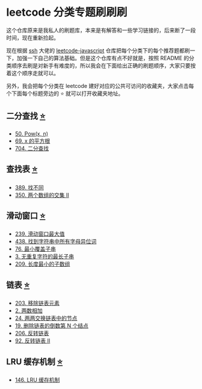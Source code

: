 # leetcode 分类专题刷刷刷

这个仓库原来是我私人的刷题库，本来是有解答和一些学习链接的，后来断了一段时间，现在重新捡起。

现在根据 [ssh](https://github.com/sl1673495) 大佬的 [leetcode-javascript](https://github.com/sl1673495/leetcode-javascript) 仓库把每个分类下的每个推荐题都刷一下，加强一下自己的算法基础。但是这个仓库有点不好就是，按照 README 的分类顺序去刷是对新手有难度的，所以我会在下面给出正确的刷题顺序，大家只要按着这个顺序走就可以。

另外，我会把每个分类在 leetcode 建好对应的公共可访问的收藏夹，大家点击每个下面每个标题旁边的 ⭐️ 就可以打开收藏夹地址。

## 二分查找 [⭐️](https://leetcode-cn.com/problem-list/eX9fB8Ea)

- [50. Pow(x, n)](https://leetcode-cn.com/problems/powx-n/)
- [69. x 的平方根](https://leetcode-cn.com/problems/sqrtx/)
- [704. 二分查找](https://leetcode-cn.com/problems/binary-search/)

## 查找表 [⭐️](https://leetcode-cn.com/problem-list/KYFPLOXw)

- [389. 找不同](https://leetcode-cn.com/problems/find-the-difference/)
- [350. 两个数组的交集 II](https://leetcode-cn.com/problems/intersection-of-two-arrays-ii/)

## 滑动窗口 [⭐️](https://leetcode-cn.com/problem-list/SELtXHM4)

- [239. 滑动窗口最大值](https://leetcode-cn.com/problems/sliding-window-maximum/)
- [438. 找到字符串中所有字母异位词](https://leetcode-cn.com/problems/find-all-anagrams-in-a-string/)
- [76. 最小覆盖子串](https://leetcode-cn.com/problems/minimum-window-substring/)
- [3. 无重复字符的最长子串](https://leetcode-cn.com/problems/longest-substring-without-repeating-characters/)
- [209. 长度最小的子数组](https://leetcode-cn.com/problems/minimum-size-subarray-sum/)

## 链表 [⭐️](https://leetcode-cn.com/problem-list/y3PLlGWQ)

- [203. 移除链表元素](https://leetcode-cn.com/problems/remove-linked-list-elements/)
- [2. 两数相加](https://leetcode-cn.com/problems/add-two-numbers/)
- [24. 两两交换链表中的节点](https://leetcode-cn.com/problems/swap-nodes-in-pairs/)
- [19. 删除链表的倒数第 N 个结点](https://leetcode-cn.com/problems/remove-nth-node-from-end-of-list/)
- [206. 反转链表](https://leetcode-cn.com/problems/reverse-linked-list/)
- [92. 反转链表 II](https://leetcode-cn.com/problems/reverse-linked-list-ii/)

## LRU 缓存机制 [⭐️](https://leetcode-cn.com/problem-list/97TDHRRC)

- [146. LRU 缓存机制](https://leetcode-cn.com/problems/lru-cache/)
